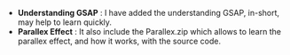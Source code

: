 - **Understanding GSAP** : I have added the understanding GSAP, in-short, may help to learn quickly.
- **Parallex Effect**    : It also include the Parallex.zip which allows to learn the parallex effect, and how it works, with the source code.
